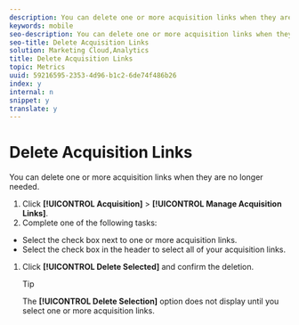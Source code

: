 ```yaml
---
description: You can delete one or more acquisition links when they are no longer needed.
keywords: mobile
seo-description: You can delete one or more acquisition links when they are no longer needed.
seo-title: Delete Acquisition Links
solution: Marketing Cloud,Analytics
title: Delete Acquisition Links
topic: Metrics
uuid: 59216595-2353-4d96-b1c2-6de74f486b26
index: y
internal: n
snippet: y
translate: y
---
```


# Delete Acquisition Links

You can delete one or more acquisition links when they are no longer needed.

<!-- I'm confused by this procedure. In the UI, there is no "Manage Acquisition Link" option under "Acquisition". I don't see any other way to delete a link...am I missing something? Should this procedure be removed? -->

1. Click **[!UICONTROL Acquisition]** > **[!UICONTROL Manage Acquisition Links]**.
1. Complete one of the following tasks:

* Select the check box next to one or more acquisition links. 
* Select the check box in the header to select all of your acquisition links.

1. Click **[!UICONTROL Delete Selected]** and confirm the deletion.

   >[!TIP]
   >
   >The **[!UICONTROL Delete Selection]** option does not display until you select one or more acquisition links.

